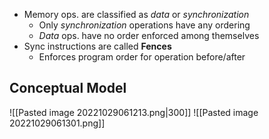 - Memory ops. are classified as *data* or *synchronization*
	- Only *synchronization* operations have any ordering
	- *Data* ops. have no order enforced among themselves
- Sync instructions are called **Fences**
	- Enforces program order for operation before/after
## Conceptual Model
![[Pasted image 20221029061213.png|300]]
![[Pasted image 20221029061301.png]]